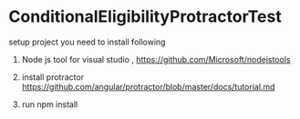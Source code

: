 ﻿# ConditionalEligibilityProtractorTest

setup project you need to install following

1) Node js tool for visual studio , https://github.com/Microsoft/nodejstools

2) install protractor https://github.com/angular/protractor/blob/master/docs/tutorial.md

3) run npm install
